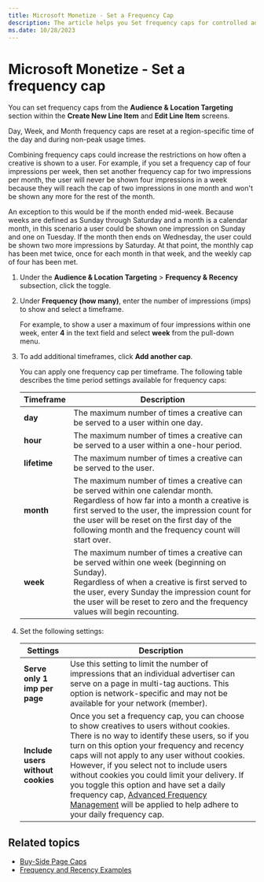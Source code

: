 ```yaml
---
title: Microsoft Monetize - Set a Frequency Cap
description: The article helps you Set frequency caps for controlled ad exposure, where you can combine daily, weekly, monthly caps strategically to limit creative displays.
ms.date: 10/28/2023
---
```


# Microsoft Monetize - Set a frequency cap

You can set frequency caps from the **Audience & Location Targeting** section within the **Create New Line Item** and **Edit Line Item** screens.

Day, Week, and Month frequency caps are reset at a region-specific time of the day and during non-peak usage times.

Combining frequency caps could increase the restrictions on how often a creative is shown to a user. For example, if you set a frequency cap of four impressions per week, then set another frequency cap for two impressions per month, the user will never be shown four impressions in a week because they will reach the cap of two impressions in one month
and won't be shown any more for the rest of the month.

An exception to this would be if the month ended mid-week. Because weeks are defined as Sunday through Saturday and a month is a calendar month, in this scenario a user could be shown one impression on Sunday and one on Tuesday. If the month then ends on Wednesday, the user could be shown two more impressions by Saturday. At that point, the monthly cap has been met twice, once for each month in that week, and the weekly cap of four has been met.

1. Under the **Audience & Location Targeting** \> **Frequency & Recency** subsection, click the toggle.
1. Under **Frequency (how many)**, enter the number of impressions (imps) to show and select a timeframe.

   For example, to show a user a maximum of four impressions within one week, enter **4** in the text field and select **week** from the pull-down menu.

1. To add additional timeframes, click **Add another cap**.

   You can apply one frequency cap per timeframe. The following table describes the time period settings available for frequency caps:

   | Timeframe | Description |
   |---|---|
   |  **day** | The maximum number of times a creative can be served to a user within one day. |
   | **hour** | The maximum number of times a creative can be served to a user within a one-hour period. |
   | **lifetime** | The maximum number of times a creative can be served to the user. |
   | **month** | The maximum number of times a creative can be served within one calendar month.<br>Regardless of how far into a month a creative is first served to the user, the impression count for the user will be reset on the first day of the following month and the frequency count will start over. |
   | **week** | The maximum number of times a creative can be served within one week (beginning on Sunday).<br>Regardless of when a creative is first served to the user, every Sunday the impression count for the user will be reset to zero and the frequency values will begin recounting. |

1. Set the following settings:

   | Settings | Description |
   |---|---|
   | **Serve only 1 imp per page** | Use this setting to limit the number of impressions that an individual advertiser can serve on a page in multi-tag auctions. This option is network-specific and may not be available for your network (member). |
   | **Include users without cookies** | Once you set a frequency cap, you can choose to show creatives to users without cookies. There is no way to identify these users, so if you turn on this option your frequency and recency caps will not apply to any user without cookies. However, if you select not to include users without cookies you could limit your delivery. If you toggle this option and have set a daily frequency cap, [Advanced Frequency Management](advanced-frequency-management.md) will be applied to help adhere to your daily frequency cap. |

## Related topics

- [Buy-Side Page Caps](buy-side-page-caps.md)
- [Frequency and Recency Examples](frequency-and-recency-examples.md)
